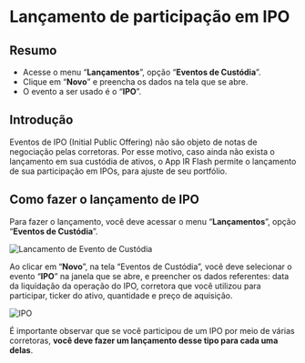 # Lançamento de participação em IPO

## Resumo

- Acesse o menu “**Lançamentos**”, opção “**Eventos de Custódia**”.
- Clique em “**Novo**” e preencha os dados na tela que se abre.
- O evento a ser usado é o “**IPO**”.

## Introdução

Eventos de IPO (Initial Public Offering) não são objeto de notas de negociação pelas corretoras.
Por esse motivo, caso ainda não exista o lançamento em sua custódia de ativos, o App IR Flash permite o lançamento de sua participação em IPOs, para ajuste de seu portfólio.

## Como fazer o lançamento de IPO

Para fazer o lançamento, você deve acessar o menu “**Lançamentos**”, opção “**Eventos de Custódia**”.

![Lancamento de Evento de Custódia](https://images2.imgbox.com/e2/8e/tudbJ3IO_o.png)

Ao clicar em “**Novo**”, na tela “Eventos de Custódia”, você deve selecionar o evento “**IPO**” na janela que se abre, e preencher os dados referentes: data da liquidação da operação do IPO, corretora que você utilizou para participar, ticker do ativo, quantidade e preço de aquisição.

![IPO](https://images2.imgbox.com/88/3a/EC5vojE2_o.png)

É importante observar que se você participou de um IPO por meio de várias corretoras, **você deve fazer um lançamento desse tipo para cada uma delas**.
